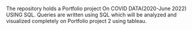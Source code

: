 The repository holds a Portfolio project
On COVID DATA(2020-June 2022) USING SQL.
Queries are written using SQL which will be analyzed and visualized completely
on Portfolio project 2 using tableau. 

